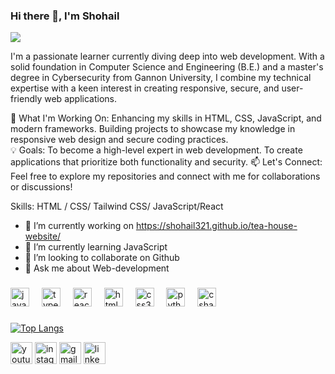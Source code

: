 ### Hi there 👋, I'm Shohail
![](https://raw.githubusercontent.com/PolarBearGG/PolarBearGG/master/web-developer.gif)

I'm a passionate learner currently diving deep into web development. With a solid foundation in Computer Science and Engineering (B.E.) and a master's degree in Cybersecurity from Gannon University, I combine my technical expertise with a keen interest in creating responsive, secure, and user-friendly web applications.

🌱 What I'm Working On:
Enhancing my skills in HTML, CSS, JavaScript, and modern frameworks.
Building projects to showcase my knowledge in responsive web design and secure coding practices.<br>
💡 Goals:
To become a high-level expert in web development.
To create applications that prioritize both functionality and security.
📫 Let's Connect:
Feel free to explore my repositories and connect with me for collaborations or discussions!



Skills: HTML / CSS/ Tailwind CSS/ JavaScript/React

- 🔭 I’m currently working on https://shohail321.github.io/tea-house-website/ 
- 🌱 I’m currently learning JavaScript 
- 👯 I’m looking to collaborate on Github 
- 💬 Ask me about Web-development 


###

<div align="left">
  <img src="https://cdn.jsdelivr.net/gh/devicons/devicon/icons/javascript/javascript-original.svg" height="30" alt="javascript logo"  />
  <img width="12" />
  <img src="https://cdn.jsdelivr.net/gh/devicons/devicon/icons/typescript/typescript-original.svg" height="30" alt="typescript logo"  />
  <img width="12" />
  <img src="https://cdn.jsdelivr.net/gh/devicons/devicon/icons/react/react-original.svg" height="30" alt="react logo"  />
  <img width="12" />
  <img src="https://cdn.jsdelivr.net/gh/devicons/devicon/icons/html5/html5-original.svg" height="30" alt="html5 logo"  />
  <img width="12" />
  <img src="https://cdn.jsdelivr.net/gh/devicons/devicon/icons/css3/css3-original.svg" height="30" alt="css3 logo"  />
  <img width="12" />
  <img src="https://cdn.jsdelivr.net/gh/devicons/devicon/icons/python/python-original.svg" height="30" alt="python logo"  />
  <img width="12" />
  <img src="https://cdn.jsdelivr.net/gh/devicons/devicon/icons/csharp/csharp-original.svg" height="30" alt="csharp logo"  />
</div>

###

[![Top Langs](https://github-readme-stats.vercel.app/api/top-langs/?username=Shohail321)](https://github.com/anuraghazra/github-readme-stats)

<div align="left">
  <img style="border-radius=10px" src="https://img.shields.io/static/v1?message=Youtube&logo=youtube&label=&color=FF0000&logoColor=white&labelColor=&style=for-the-badge" height="35" alt="youtube logo"  />
  <img src="https://img.shields.io/static/v1?message=Instagram&logo=instagram&label=&color=E4405F&logoColor=white&labelColor=&style=for-the-badge" height="35" alt="instagram logo"  />
  <img src="https://img.shields.io/static/v1?message=Gmail&logo=gmail&label=&color=D14836&logoColor=white&labelColor=&style=for-the-badge" height="35" alt="gmail logo"  />
  <img src="https://img.shields.io/static/v1?message=LinkedIn&logo=linkedin&label=&color=0077B5&logoColor=white&labelColor=&style=for-the-badge" height="35" alt="linkedin logo"  />
</div>




